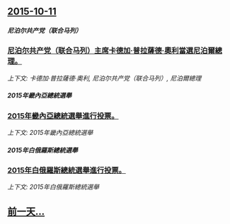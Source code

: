 ## [2015-10-11](/news/2015/10/11/index.md)

##### 尼泊尔共产党（联合马列）
### [尼泊尔共产党（联合马列）主席卡德加·普拉薩德·奧利當選尼泊爾總理。 ](/news/2015/10/11/尼泊尔共产党-联合马列-主席卡德加-普拉薩德-奧利當選尼泊爾總理.md)
_上下文: 卡德加·普拉薩德·奧利, 尼泊尔共产党（联合马列）, 尼泊爾總理_

##### 2015年畿內亞總統選舉
### [2015年畿內亞總統選舉進行投票。 ](/news/2015/10/11/2015年畿內亞總統選舉進行投票.md)
_上下文: 2015年畿內亞總統選舉_

##### 2015年白俄羅斯總統選舉
### [2015年白俄羅斯總統選舉進行投票。 ](/news/2015/10/11/2015年白俄羅斯總統選舉進行投票.md)
_上下文: 2015年白俄羅斯總統選舉_

## [前一天...](/news/2015/10/10/index.md)

